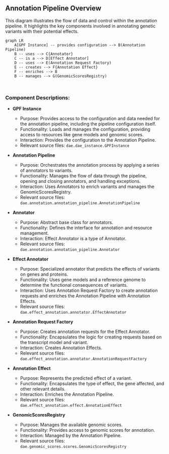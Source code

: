 ## Annotation Pipeline Overview

This diagram illustrates the flow of data and control within the annotation pipeline. It highlights the key components involved in annotating genetic variants with their potential effects.

```mermaid
graph LR
    A[GPF Instance] -- provides configuration --> B(Annotation Pipeline) 
    B -- uses --> C{Annotator}
    C -- is a --> D[Effect Annotator]
    D -- uses --> E(Annotation Request Factory)
    E -- creates --> F{Annotation Effect}
    F -- enriches --> B
    B -- manages --> G(GenomicScoresRegistry)



```

### Component Descriptions:

*   **GPF Instance**
    *   Purpose: Provides access to the configuration and data needed for the annotation pipeline, including the pipeline configuration itself.
    *   Functionality: Loads and manages the configuration, providing access to resources like gene models and genomic scores.
    *   Interaction: Provides the configuration to the Annotation Pipeline.
    *   Relevant source files: `dae.dae_instance.GPFInstance`

*   **Annotation Pipeline**
    *   Purpose: Orchestrates the annotation process by applying a series of annotators to variants.
    *   Functionality: Manages the flow of data through the pipeline, opening and closing annotators, and handling exceptions.
    *   Interaction: Uses Annotators to enrich variants and manages the GenomicScoresRegistry.
    *   Relevant source files: `dae.annotation.annotation_pipeline.AnnotationPipeline`

*   **Annotator**
    *   Purpose: Abstract base class for annotators.
    *   Functionality: Defines the interface for annotation and resource management.
    *   Interaction: Effect Annotator is a type of Annotator.
    *   Relevant source files: `dae.annotation.annotation_pipeline.Annotator`

*   **Effect Annotator**
    *   Purpose: Specialized annotator that predicts the effects of variants on genes and proteins.
    *   Functionality: Uses gene models and a reference genome to determine the functional consequences of variants.
    *   Interaction: Uses Annotation Request Factory to create annotation requests and enriches the Annotation Pipeline with Annotation Effects.
    *   Relevant source files: `dae.effect_annotation.annotator.EffectAnnotator`

*   **Annotation Request Factory**
    *   Purpose: Creates annotation requests for the Effect Annotator.
    *   Functionality: Encapsulates the logic for creating requests based on the transcript model and variant.
    *   Interaction: Creates Annotation Effects.
    *   Relevant source files: `dae.effect_annotation.annotator.AnnotationRequestFactory`

*   **Annotation Effect**
    *   Purpose: Represents the predicted effect of a variant.
    *   Functionality: Encapsulates the type of effect, the gene affected, and other relevant details.
    *   Interaction: Enriches the Annotation Pipeline.
    *   Relevant source files: `dae.effect_annotation.effect.AnnotationEffect`

*   **GenomicScoresRegistry**
    *   Purpose: Manages the available genomic scores.
    *   Functionality: Provides access to genomic scores for annotation.
    *   Interaction: Managed by the Annotation Pipeline.
    *   Relevant source files: `dae.genomic_scores.scores.GenomicScoresRegistry`